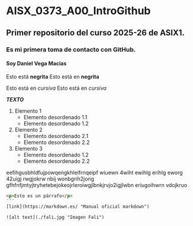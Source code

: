 # AISX_0373_A00_IntroGithub
## Primer repositorio del curso 2025-26 de ASIX1.
### Es mi primera toma de contacto con GitHub.
#### Soy Daniel Vega Macias

Esto está __negrita__
Esto está en **negrita**

Esto está en _cursiva_
Esto está en *cursiva*

**_TEXTO_**

1. Elemento 1
    * Elemento desordenado 1.1
    * Elemento desordenado 1.2
2. Elemento 2
    * Elemento desordenado 2.1
    * Elemento desordenado 2.2
3. Elemento 3
    * Elemento desordenado 1.2
    * Elemento desordenado 2.2

eefihgusbhldfujpowqengkhleifrnqeipf wiuewn 4wiht ewihlg erihlg eworg 42uigj rwgjokrw nbij wonbgrih2jong gfhfnfjmtyjtryhetebejokeojrleroiwgjlbnkjrvjo2igjlwbn eriugoihwrn vdojkruo

```html
<p>Esto es un párrafo</p>
´´´
[link](https://markdown.es/ "Manual oficial markdown")

![alt text](./fali.jpg "Imagen Fali")